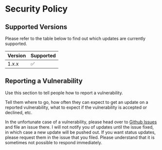 # Security Policy

## Supported Versions

Please refer to the table below to find out which updates are currently supported.

| Version | Supported          |
| ------- | ------------------ |
| 1.x.x   | :white_check_mark: |

## Reporting a Vulnerability

Use this section to tell people how to report a vulnerability.

Tell them where to go, how often they can expect to get an update on a
reported vulnerability, what to expect if the vulnerability is accepted or
declined, etc.

In the unfortunate case of a vulnerability, please head over to [Github Issues](https://github.com/Miladiir/node-async-crypter-ts/issues) and file an issue there.
I will not notify you of updates until the issue fixed, in which case a new update will be pushed out.
If you want status updates, please request them in the issue that you filed.
Please understand that it is sometimes not possible to respond immediately.
